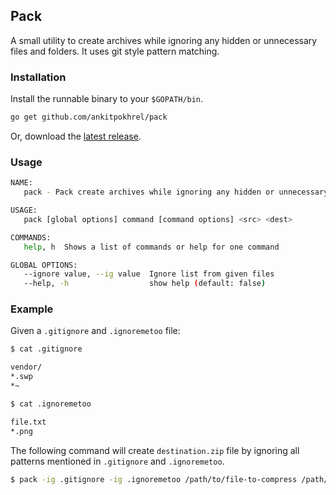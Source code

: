 ## Pack

A small utility to create archives while ignoring any hidden or unnecessary files and folders. It uses git style pattern matching.

### Installation

Install the runnable binary to your `$GOPATH/bin`.

```sh
go get github.com/ankitpokhrel/pack
```

Or, download the [latest release](https://github.com/ankitpokhrel/pack/releases).

### Usage

```sh
NAME:
   pack - Pack create archives while ignoring any hidden or unnecessary files and folders

USAGE:
   pack [global options] command [command options] <src> <dest>

COMMANDS:
   help, h  Shows a list of commands or help for one command

GLOBAL OPTIONS:
   --ignore value, --ig value  Ignore list from given files
   --help, -h                  show help (default: false)
```

### Example

Given a `.gitignore` and `.ignoremetoo` file:
```sh
$ cat .gitignore

vendor/
*.swp
*~

$ cat .ignoremetoo

file.txt
*.png
```

The following command will create `destination.zip` file by ignoring all patterns mentioned in `.gitignore` and `.ignoremetoo`.
```sh
$ pack -ig .gitignore -ig .ignoremetoo /path/to/file-to-compress /path/to/destination.zip
```
